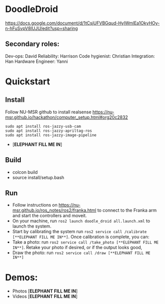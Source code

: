 # DoodleDroid

https://docs.google.com/document/d/1tCsjUFVBGqud-HylWmlEa1OkyHOy-n-hFuSvpV8IUJU/edit?usp=sharing

## Secondary roles:
Dev-ops:  David
Reliability: Harrison
Code hygienist: Christian
Integration: Han
Hardware Engineer: Yanni

# Quickstart
## Install
Follow NU-MSR github to install realsense
https://nu-msr.github.io/hackathon/computer_setup.html#org20c2832

```
sudo apt install ros-jazzy-usb-cam
sudo apt install ros-jazzy-apriltag-ros
sudo apt install ros-jazzy-image-pipeline
```

- [**ELEPHANT FILL ME IN**]
## Build
- colcon build
- source install/setup.bash
## Run
- Follow instructions on https://nu-msr.github.io/ros_notes/ros2/franka.html to connect to the Franka arm and start the controllers and moveit.
- On your machine, run `ros2 launch doodle_droid all.launch.xml` to launch the system.
- Start by calibrating the system run `ros2 service call /calibrate  [**ELEPHANT FILL ME IN**]`. Once calibration is complete, you can:
- Take a photo: run `ros2 service call /take_photo [**ELEPHANT FILL ME IN**]`. Retake your photo if desired, or if the output looks good,
- Draw the photo: run `ros2 service call /draw [**ELEPHANT FILL ME IN**]`

# Demos:
- Photos [**ELEPHANT FILL ME IN**]
- Videos [**ELEPHANT FILL ME IN**]

